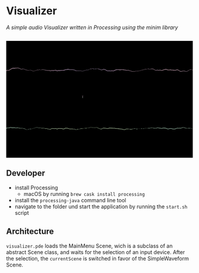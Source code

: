 # Visualizer
<i>A simple audio Visualizer written in Processing using the minim library</i>

<img src="demo.gif" style="margin: 2em auto; display: block;">

## Developer
* install Processing
	* macOS by running `brew cask install processing`
* install the `processing-java` command line tool
* navigate to the folder und start the application by running the `start.sh` script

## Architecture
`visualizer.pde` loads the MainMenu Scene, wich is a subclass of an abstract Scene class, and waits for the selection of an input device. After the selection, the `currentScene` is switched in favor of the SimpleWaveform Scene. 